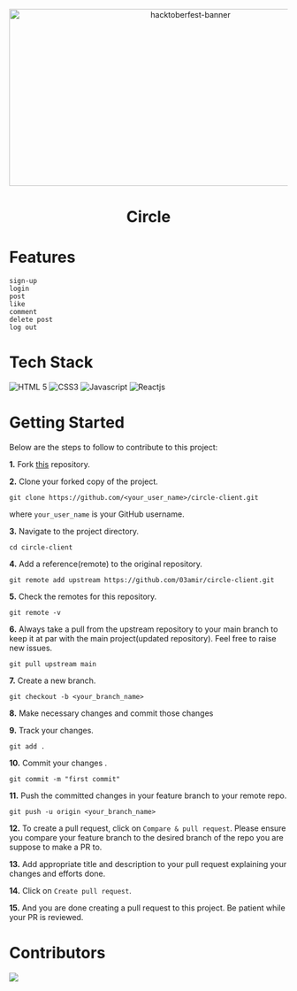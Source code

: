 <p align="center">
   <img src="https://tipseason.com/assets/images/hacktoberfest-banner.jpg" alt="hacktoberfest-banner" width="640" height="320" />
</p>

<div id="top"></div>
<h1 align="center"> Circle </h1>

# Features
   
    sign-up
    login
    post
    like
    comment
    delete post
    log out
    

# Tech Stack 

  ![HTML 5](https://img.shields.io/badge/HTML5-E34F26?style=for-the-badge&logo=html5&logoColor=white)
  ![CSS3](https://img.shields.io/badge/CSS3-1572B6?style=for-the-badge&logo=css3&logoColor=white)
  ![Javascript](https://img.shields.io/badge/JavaScript-323330?style=for-the-badge&logo=javascript&logoColor=F7DF1E)
  ![Reactjs](https://img.shields.io/badge/React-20232A?style=for-the-badge&logo=react&logoColor=61DAFB)

  
# Getting Started

Below are the steps to follow to contribute to this project:

**1.** Fork [this](https://github.com/03amir/circle-client) repository.

**2.** Clone your forked copy of the project.

```
git clone https://github.com/<your_user_name>/circle-client.git
```

where `your_user_name` is your GitHub username.

**3.** Navigate to the project directory.

```
cd circle-client
```

**4.** Add a reference(remote) to the original repository.

```
git remote add upstream https://github.com/03amir/circle-client.git
```

**5.** Check the remotes for this repository.

```
git remote -v
```

**6.** Always take a pull from the upstream repository to your main branch to keep it at par with the main project(updated repository). Feel free to raise new issues.

```
git pull upstream main
```

**7.** Create a new branch.

```
git checkout -b <your_branch_name>
```

**8.** Make necessary changes and commit those changes

**9.** Track your changes.

```
git add .
```

**10.** Commit your changes .

```
git commit -m "first commit"
```

**11.** Push the committed changes in your feature branch to your remote repo.

```
git push -u origin <your_branch_name>
```

**12.** To create a pull request, click on `Compare & pull request`. Please ensure you compare your feature branch to the desired branch of the repo you are suppose to make a PR to.

**13.** Add appropriate title and description to your pull request explaining your changes and efforts done.

**14.** Click on `Create pull request`.

**15.** And you are done creating a pull request to this project. Be patient while your PR is reviewed.


# Contributors

<a href="https://github.com/03amir/circle-client/graphs/contributors">
  <img src="https://contrib.rocks/image?repo=03amir/circle-client" />
</a>
